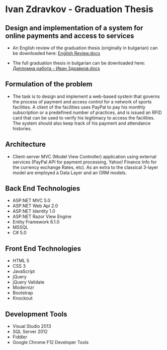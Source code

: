 # Ivan Zdravkov - Graduation Thesis #

## Design and implementation of a system for online payments and access to services ##

* An English review of the graduation thesis (originally in bulgarian) can be downloaded here: [English Review.docx](https://bitbucket.org/ivanzdravkovdiplomproject/diplom-project/src/78b51d42ddcfc7057429f4af163259b164e532d5/English%20Review.docx?fileviewer=file-view-default)

* The full graduation thesis in bulgarian can be downloaded here: [Дипломна работа - Иван Здравков.docx](https://bitbucket.org/ivanzdravkovdiplomproject/diplom-project/src/a65674b14aee1b2be7742553484562b447e7fca8/%D0%94%D0%B8%D0%BF%D0%BB%D0%BE%D0%BC%D0%BD%D0%B0%20%D1%80%D0%B0%D0%B1%D0%BE%D1%82%D0%B0%20-%20%D0%98%D0%B2%D0%B0%D0%BD%20%D0%97%D0%B4%D1%80%D0%B0%D0%B2%D0%BA%D0%BE%D0%B2.docx?at=develop)

## Formulation of the problem ##
* The task is to design and implement a web-based system that governs the process of payment and access control for a network of sports facilities. A client of the facilities uses PayPal to pay his monthly subscription or a predefined number of practices, and is issued an RFID card that can be used to verify his legitimacy to access the facilities.  The system should also keep track of his payment and attendance histories.

## Architecture ##
* Client-server MVC (Model View Controller) application using external services (PayPal API for payment processing, Yahoo! Finance Info for the currency exchange Rates, etc). As an extra to the classical 3-layer model are employed a Data Layer and an ORM models.


## Back End Technologies ## 
* ASP.NET MVC 5.0
* ASP.NET Web Api 2.0
* ASP.NET Identity 1.0
* ASP.NET Razor View Engine
* Entity Framework 6.1.0
* MSSQL
* C# 5.0

## Front End Technologies ## 
* HTML 5
* CSS 3
* JavaScript 
* jQuery
* jQuery Validate
* Modernizr
* Bootstrap
* Knockout

## Development Tools ## 
* Visual Studio 2013
* SQL Server 2012
* Fiddler
* Google Chrome F12 Developer Tools